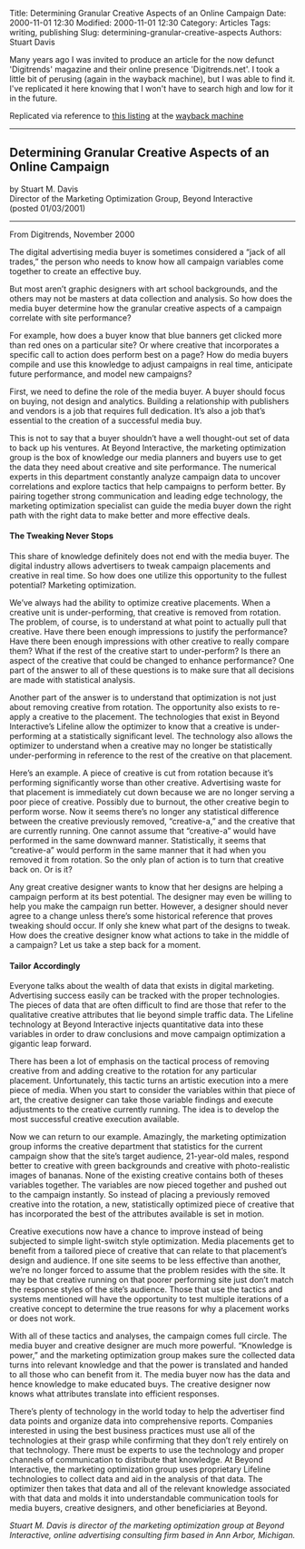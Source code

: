 Title: Determining Granular Creative Aspects of an Online Campaign
Date: 2000-11-01 12:30
Modified: 2000-11-01 12:30
Category: Articles
Tags: writing, publishing
Slug: determining-granular-creative-aspects
Authors: Stuart Davis

<!-- PELICAN_BEGIN_SUMMARY --> 
Many years ago I was invited to produce an article for the now defunct 'Digitrends' magazine and their online presence 'Digitrends.net'. I took a little bit of perusing (again in the wayback machine), but I was able to find it. I've replicated it here knowing that I won't have to search high and low for it in the future.  
<!-- PELICAN_END_SUMMARY --> 

Replicated via reference to [this listing](https://web.archive.org/web/20011218085136/http://www.digitrends.net/marketing/13639_13168.html) at the [wayback machine](https://web.archive.org/)

---

## Determining Granular Creative Aspects of an Online Campaign

by Stuart M. Davis  
Director of the Marketing Optimization Group, Beyond Interactive  
(posted 01/03/2001)  

---

From Digitrends, November 2000

The digital advertising media buyer is sometimes considered a “jack of all trades,” the person who needs to know how all campaign variables come together to create an effective buy.

But most aren’t graphic designers with art school backgrounds, and the others may not be masters at data collection and analysis. So how does the media buyer determine how the granular creative aspects of a campaign correlate with site performance?

For example, how does a buyer know that blue banners get clicked more than red ones on a particular site? Or where creative that incorporates a specific call to action does perform best on a page? How do media buyers compile and use this knowledge to adjust campaigns in real time, anticipate future performance, and model new campaigns?

First, we need to define the role of the media buyer. A buyer should focus on buying, not design and analytics. Building a relationship with publishers and vendors is a job that requires full dedication. It’s also a job that’s essential to the creation of a successful media buy.

This is not to say that a buyer shouldn’t have a well thought-out set of data to back up his ventures. At Beyond Interactive, the marketing optimization group is the box of knowledge our media planners and buyers use to get the data they need about creative and site performance. The numerical experts in this department constantly analyze campaign data to uncover correlations and explore tactics that help campaigns to perform better. By pairing together strong communication and leading edge technology, the marketing optimization specialist can guide the media buyer down the right path with the right data to make better and more effective deals.

#### The Tweaking Never Stops
This share of knowledge definitely does not end with the media buyer. The digital industry allows advertisers to tweak campaign placements and creative in real time. So how does one utilize this opportunity to the fullest potential? Marketing optimization.

We’ve always had the ability to optimize creative placements. When a creative unit is under-performing, that creative is removed from rotation. The problem, of course, is to understand at what point to actually pull that creative. Have there been enough impressions to justify the performance? Have there been enough impressions with other creative to really compare them? What if the rest of the creative start to under-perform? Is there an aspect of the creative that could be changed to enhance performance? One part of the answer to all of these questions is to make sure that all decisions are made with statistical analysis.

Another part of the answer is to understand that optimization is not just about removing creative from rotation. The opportunity also exists to re-apply a creative to the placement. The technologies that exist in Beyond Interactive’s Lifeline allow the optimizer to know that a creative is under-performing at a statistically significant level. The technology also allows the optimizer to understand when a creative may no longer be statistically under-performing in reference to the rest of the creative on that placement.

Here’s an example. A piece of creative is cut from rotation because it’s performing significantly worse than other creative. Advertising waste for that placement is immediately cut down because we are no longer serving a poor piece of creative. Possibly due to burnout, the other creative begin to perform worse. Now it seems there’s no longer any statistical difference between the creative previously removed, “creative-a,” and the creative that are currently running. One cannot assume that “creative-a” would have performed in the same downward manner. Statistically, it seems that “creative-a” would perform in the same manner that it had when you removed it from rotation. So the only plan of action is to turn that creative back on. Or is it?

Any great creative designer wants to know that her designs are helping a campaign perform at its best potential. The designer may even be willing to help you make the campaign run better. However, a designer should never agree to a change unless there’s some historical reference that proves tweaking should occur. If only she knew what part of the designs to tweak. How does the creative designer know what actions to take in the middle of a campaign? Let us take a step back for a moment.

#### Tailor Accordingly
Everyone talks about the wealth of data that exists in digital marketing. Advertising success easily can be tracked with the proper technologies. The pieces of data that are often difficult to find are those that refer to the qualitative creative attributes that lie beyond simple traffic data. The Lifeline technology at Beyond Interactive injects quantitative data into these variables in order to draw conclusions and move campaign optimization a gigantic leap forward.

There has been a lot of emphasis on the tactical process of removing creative from and adding creative to the rotation for any particular placement. Unfortunately, this tactic turns an artistic execution into a mere piece of media. When you start to consider the variables within that piece of art, the creative designer can take those variable findings and execute adjustments to the creative currently running. The idea is to develop the most successful creative execution available.

Now we can return to our example. Amazingly, the marketing optimization group informs the creative department that statistics for the current campaign show that the site’s target audience, 21-year-old males, respond better to creative with green backgrounds and creative with photo-realistic images of bananas. None of the existing creative contains both of theses variables together. The variables are now pieced together and pushed out to the campaign instantly. So instead of placing a previously removed creative into the rotation, a new, statistically optimized piece of creative that has incorporated the best of the attributes available is set in motion.

Creative executions now have a chance to improve instead of being subjected to simple light-switch style optimization. Media placements get to benefit from a tailored piece of creative that can relate to that placement’s design and audience. If one site seems to be less effective than another, we’re no longer forced to assume that the problem resides with the site. It may be that creative running on that poorer performing site just don’t match the response styles of the site’s audience. Those that use the tactics and systems mentioned will have the opportunity to test multiple iterations of a creative concept to determine the true reasons for why a placement works or does not work.

With all of these tactics and analyses, the campaign comes full circle. The media buyer and creative designer are much more powerful. “Knowledge is power,” and the marketing optimization group makes sure the collected data turns into relevant knowledge and that the power is translated and handed to all those who can benefit from it. The media buyer now has the data and hence knowledge to make educated buys. The creative designer now knows what attributes translate into efficient responses.

There’s plenty of technology in the world today to help the advertiser find data points and organize data into comprehensive reports. Companies interested in using the best business practices must use all of the technologies at their grasp while confirming that they don’t rely entirely on that technology. There must be experts to use the technology and proper channels of communication to distribute that knowledge. At Beyond Interactive, the marketing optimization group uses proprietary Lifeline technologies to collect data and aid in the analysis of that data. The optimizer then takes that data and all of the relevant knowledge associated with that data and molds it into understandable communication tools for media buyers, creative designers, and other beneficiaries at Beyond.

*Stuart M. Davis is director of the marketing optimization group at Beyond Interactive, online advertising consulting firm based in Ann Arbor, Michigan.*